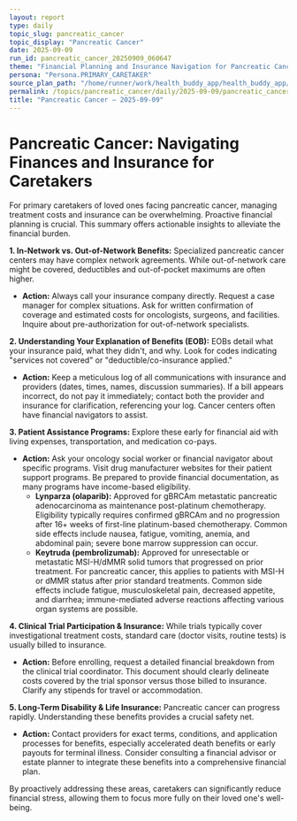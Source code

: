 ```yaml
---
layout: report
type: daily
topic_slug: pancreatic_cancer
topic_display: "Pancreatic Cancer"
date: 2025-09-09
run_id: pancreatic_cancer_20250909_060647
theme: "Financial Planning and Insurance Navigation for Pancreatic Cancer Treatment"
persona: "Persona.PRIMARY_CARETAKER"
source_plan_path: "/home/runner/work/health_buddy_app/health_buddy_app/.results/pancreatic_cancer/weekly_plan/2025-09-08/plan.json"
permalink: /topics/pancreatic_cancer/daily/2025-09-09/pancreatic_cancer_20250909_060647/
title: "Pancreatic Cancer — 2025-09-09"
---
```


# Pancreatic Cancer: Navigating Finances and Insurance for Caretakers

For primary caretakers of loved ones facing pancreatic cancer, managing treatment costs and insurance can be overwhelming. Proactive financial planning is crucial. This summary offers actionable insights to alleviate the financial burden.

**1. In-Network vs. Out-of-Network Benefits:**
Specialized pancreatic cancer centers may have complex network agreements. While out-of-network care might be covered, deductibles and out-of-pocket maximums are often higher.
*   **Action:** Always call your insurance company directly. Request a case manager for complex situations. Ask for written confirmation of coverage and estimated costs for oncologists, surgeons, and facilities. Inquire about pre-authorization for out-of-network specialists.

**2. Understanding Your Explanation of Benefits (EOB):**
EOBs detail what your insurance paid, what they didn't, and why. Look for codes indicating "services not covered" or "deductible/co-insurance applied."
*   **Action:** Keep a meticulous log of all communications with insurance and providers (dates, times, names, discussion summaries). If a bill appears incorrect, do not pay it immediately; contact both the provider and insurance for clarification, referencing your log. Cancer centers often have financial navigators to assist.

**3. Patient Assistance Programs:**
Explore these early for financial aid with living expenses, transportation, and medication co-pays.
*   **Action:** Ask your oncology social worker or financial navigator about specific programs. Visit drug manufacturer websites for their patient support programs. Be prepared to provide financial documentation, as many programs have income-based eligibility.
    *   **Lynparza (olaparib):** Approved for gBRCAm metastatic pancreatic adenocarcinoma as maintenance post-platinum chemotherapy. Eligibility typically requires confirmed gBRCAm and no progression after 16+ weeks of first-line platinum-based chemotherapy. Common side effects include nausea, fatigue, vomiting, anemia, and abdominal pain; severe bone marrow suppression can occur.
    *   **Keytruda (pembrolizumab):** Approved for unresectable or metastatic MSI-H/dMMR solid tumors that progressed on prior treatment. For pancreatic cancer, this applies to patients with MSI-H or dMMR status after prior standard treatments. Common side effects include fatigue, musculoskeletal pain, decreased appetite, and diarrhea; immune-mediated adverse reactions affecting various organ systems are possible.

**4. Clinical Trial Participation & Insurance:**
While trials typically cover investigational treatment costs, standard care (doctor visits, routine tests) is usually billed to insurance.
*   **Action:** Before enrolling, request a detailed financial breakdown from the clinical trial coordinator. This document should clearly delineate costs covered by the trial sponsor versus those billed to insurance. Clarify any stipends for travel or accommodation.

**5. Long-Term Disability & Life Insurance:**
Pancreatic cancer can progress rapidly. Understanding these benefits provides a crucial safety net.
*   **Action:** Contact providers for exact terms, conditions, and application processes for benefits, especially accelerated death benefits or early payouts for terminal illness. Consider consulting a financial advisor or estate planner to integrate these benefits into a comprehensive financial plan.

By proactively addressing these areas, caretakers can significantly reduce financial stress, allowing them to focus more fully on their loved one's well-being.
